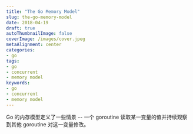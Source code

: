 ```yaml
---
title: "The Go Memory Model"
slug: the-go-memory-model
date: 2018-04-19
draft: true
autoThumbnailImage: false
coverImage: /images/cover.jpeg
metaAlignment: center
categories:
- go
tags:
- go
- concurrent
- memory model
keywords:
- go
- concurrent
- memory model
---
```


Go 的内存模型定义了一些情景 -- 一个 goroutine 读取某一变量的值并持续观察到其他 goroutine 对这一变量修改。

<!--more-->
